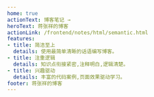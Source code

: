 ```yaml
---
home: true
actionText: 博客笔记 →
heroText: 蒋张祥的博客
actionLink: /frontend/notes/html/semantic.html
features:
- title: 简洁至上
  details: 使用最简单清晰的话语编写博客。
- title: 注重逻辑
  details: 知识点衔接紧密,注释明白,逻辑清楚。
- title: 兴趣驱动
  details: 丰富的代码案例,页面效果驱动学习。
footer: 蒋张祥的博客
---
```

